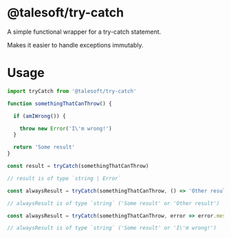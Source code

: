 @talesoft/try-catch
=====================

A simple functional wrapper for a try-catch statement.

Makes it easier to handle exceptions immutably.

Usage
=====

```ts
import tryCatch from '@talesoft/try-catch'

function somethingThatCanThrow() {

  if (amIWrong()) {

    throw new Error('I\'m wrong!')
  }

  return 'Some result'
}

const result = tryCatch(somethingThatCanThrow)

// result is of type `string | Error`

const alwaysResult = tryCatch(somethingThatCanThrow, () => 'Other result')

// alwaysResult is of type `string` ('Some result' or 'Other result')

const alwaysResult = tryCatch(somethingThatCanThrow, error => error.message)

// alwaysResult is of type `string` ('Some result' or 'I\'m wrong!')
```
